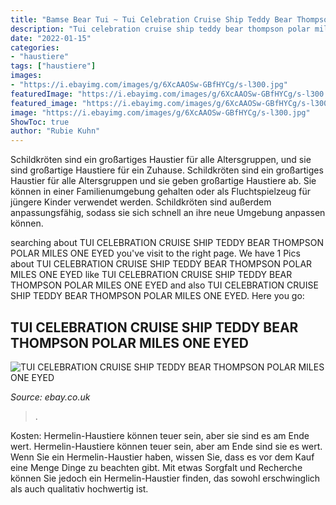 ```yaml
---
title: "Bamse Bear Tui ~ Tui Celebration Cruise Ship Teddy Bear Thompson Polar Miles One Eyed"
description: "Tui celebration cruise ship teddy bear thompson polar miles one eyed"
date: "2022-01-15"
categories:
- "haustiere"
tags: ["haustiere"]
images:
- "https://i.ebayimg.com/images/g/6XcAAOSw-GBfHYCg/s-l300.jpg"
featuredImage: "https://i.ebayimg.com/images/g/6XcAAOSw-GBfHYCg/s-l300.jpg"
featured_image: "https://i.ebayimg.com/images/g/6XcAAOSw-GBfHYCg/s-l300.jpg"
image: "https://i.ebayimg.com/images/g/6XcAAOSw-GBfHYCg/s-l300.jpg"
ShowToc: true
author: "Rubie Kuhn"
---
```



Schildkröten sind ein großartiges Haustier für alle Altersgruppen, und sie sind großartige Haustiere für ein Zuhause.
Schildkröten sind ein großartiges Haustier für alle Altersgruppen und sie geben großartige Haustiere ab. Sie können in einer Familienumgebung gehalten oder als Fluchtspielzeug für jüngere Kinder verwendet werden. Schildkröten sind außerdem anpassungsfähig, sodass sie sich schnell an ihre neue Umgebung anpassen können.

	

		
searching about TUI CELEBRATION CRUISE SHIP TEDDY BEAR THOMPSON POLAR MILES ONE EYED you've visit to the right page. We have 1 Pics about TUI CELEBRATION CRUISE SHIP TEDDY BEAR THOMPSON POLAR MILES ONE EYED like TUI CELEBRATION CRUISE SHIP TEDDY BEAR THOMPSON POLAR MILES ONE EYED and also TUI CELEBRATION CRUISE SHIP TEDDY BEAR THOMPSON POLAR MILES ONE EYED. Here you go:
		
    
## TUI CELEBRATION CRUISE SHIP TEDDY BEAR THOMPSON POLAR MILES ONE EYED

<img loading=lazy src="https://i.ebayimg.com/images/g/6XcAAOSw-GBfHYCg/s-l300.jpg" onerror="this.onerror=null;this.src='https://tse1.mm.bing.net/th?id=OIP.9FUwBj_qxHiFn0aMjPUIDQAAAA&amp;pid=15.1';" alt="TUI CELEBRATION CRUISE SHIP TEDDY BEAR THOMPSON POLAR MILES ONE EYED">

_Source: ebay.co.uk_

>. 

	

Kosten: Hermelin-Haustiere können teuer sein, aber sie sind es am Ende wert.
Hermelin-Haustiere können teuer sein, aber am Ende sind sie es wert. Wenn Sie ein Hermelin-Haustier haben, wissen Sie, dass es vor dem Kauf eine Menge Dinge zu beachten gibt. Mit etwas Sorgfalt und Recherche können Sie jedoch ein Hermelin-Haustier finden, das sowohl erschwinglich als auch qualitativ hochwertig ist.


